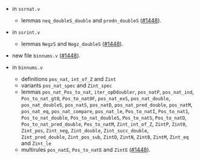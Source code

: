 - in `ssrnat.v`
  + lemmas `neq_doubleS_double` and `predn_doubleS`
    ([#1448](https://github.com/math-comp/math-comp/pull/1448)).

- in `ssrint.v`
  + lemmas `NegzS` and `Negz_doubleS`
    ([#1448](https://github.com/math-comp/math-comp/pull/1448)).

- new file `binnums.v`
  ([#1448](https://github.com/math-comp/math-comp/pull/1448)).

- in `binnums.v`
  + definitions `pos_nat`, `int_of_Z` and `Zint`
  + variants `pos_nat_spec` and `Zint_spec`
  + lemmas `pos_nat_Pos_to_nat`, `iter_opDdoubler`, `pos_natP`,
    `pos_nat_ind`, `Pos_to_nat_gt0`, `Pos_to_nat0F`, `pos_nat_exS`,
    `pos_nat_double`, `pos_nat_doubleS`, `pos_natS`, `pos_natD`,
    `pos_nat_pred_double`, `pos_natM`, `pos_nat_eq`,
    `pos_nat_compare`, `pos_nat_le`, `Pos_to_natI`, `Pos_to_nat1`,
    `Pos_to_nat_double`, `Pos_to_nat_doubleS`, `Pos_to_natS`,
    `Pos_to_natD`, `Pos_to_nat_pred_double`, `Pos_to_natM`,
    `Zint_int_of_Z`, `ZintP`, `Zint0`, `Zint_pos`, `Zint_neg`,
    `Zint_double`, `Zint_succ_double`, `Zint_pred_double`,
    `Zint_pos_sub`, `ZintD`, `ZintN`, `ZintB`, `ZintM`, `Zint_eq` and
    `Zint_le`
  + multirules `pos_natE`, `Pos_to_natE` and `ZintE`
    ([#1448](https://github.com/math-comp/math-comp/pull/1448)).
